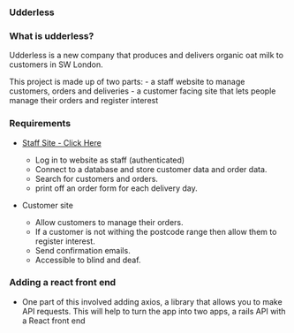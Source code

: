 ### Udderless

### What is udderless?

Udderless is a new company that produces and delivers organic oat milk to customers in SW London.

This project is made up of two parts: 
    - a staff website to manage customers, orders and deliveries
    - a customer facing site that lets people manage their orders and register interest

### Requirements 

  - [Staff Site - Click Here](https://github.com/olliesmith3/udderless)
      - Log in to website as staff (authenticated)
      - Connect to a database and store customer data and order data.
      - Search for customers and orders.
      - print off an order form for each delivery day.
      
  - Customer site
      - Allow customers to manage their orders.
      - If a customer is not withing the postcode range then allow them to register interest.
      - Send confirmation emails.
      - Accessible to blind and deaf.

### Adding a react front end

- One part of this involved adding axios, a library that allows you to make API requests. This will help to turn the app into two apps, a rails API with a React front end
